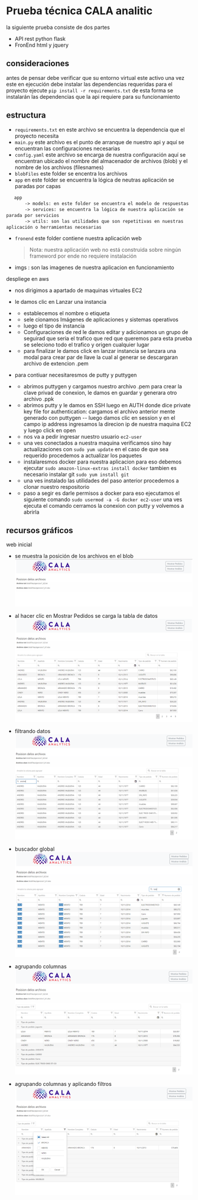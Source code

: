# Prueba técnica CALA analitic

la siguiente prueba consiste de dos partes

- API rest python flask
- FronEnd html y jquery

## consideraciones

antes de pensar debe verificar que su entorno virtual este activo
una vez este en ejecución debe instalar las dependencias requeridas para el proyecto
ejecute
`pip install -r requirements.txt`
de esta forma se instalarán las dependencias que la api requiere para su funcionamiento

## estructura

- `requirements.txt` en este archivo se encuentra la dependencia que el proyecto necesita
- `main.py` este archivo es el punto de arranque de nuestro api y aquí se encuentran las configuraciones necesarias
- `config.yaml` este archivo se encarga de nuestra configuración aquí se encuentran ubicado el nombre del almacenador de archivos (blob)
  y el nombre de los archivos (filesnames)
- `blobFiles` este folder se encentra los archivos
- `app` en este folder se encuentra la lógica de neutras aplicación se paradas por capas

```
   app
       -> models: en este folder se encuentra el modelo de respuestas
       -> services: se encuentra la lógica de nuestra aplicación se parada por servicios
       -> utils: son las utilidades que son repetitivas en nuestras aplicación o herramientas necesarias

```

- `fronend` este folder contiene nuestra aplicación web

  > Nota: nuestra aplicación web no está construida sobre ningún frameword por ende no requiere instalación

- imgs : son las imagenes de nuestra aplicacion en funcionamiento


despliege en aws

- nos dirigimos a apartado de maquinas virtuales EC2
- le damos clic en Lanzar una instancia
- - establecemos el nombre o etiqueta
- - sele cionamos Imágenes de aplicaciones y sistemas operativos
- - luego el tipo de instancia
- - Configuraciones de red le damos editar y adicionamos un grupo de seguirad que seria el trafico que red que queremos para esta prueba se seleciono todo el trafico y origen cualquier lugar
- - para finalizar le damos click en lanzar instancia se lanzara una modal para crear par de llave la cual al generar se descargaran archivo de extencion .pem

- para contiuar necesitaresmos de putty y puttygen
- - abrimos puttygen y cargamos nuestro archivo .pem para crear la clave privad de conexion, le damos en guardar y generara otro archivo .ppk
- - abrimos putty y le damos en SSH luego en AUTH donde dice private key file for authentication: cargamos el archivo anterior mente generado con puttygen
    -- luego damos clic en session y en el campo ip address ingresamos la direcion ip de nuestra maquina EC2 y luego click en open
- - nos va a pedir ingresar nuestro usuario `ec2-user`
- - una ves conectados a nuestra maquina verificamos sino hay actualizaciones con `sudo yum update` en el caso de que sea requerido procedemos a actualizar los paquetes
- - instalaresmos docker para nuestra aplicacion para eso debemos ejecutar
    `sudo amazon-linux-extras install docker` tambien es necesario instalar git `sudo yum install git`
- - una ves instalado las utilidades del paso anterior procedemos a clonar nuestro respositorio
- - paso a segir es darle permisos a docker para eso ejecutamos el siguiente comando
    `sudo usermod -a -G docker ec2-user` una ves ejecuta el comando cerramos la conexion con putty y volvemos a abrirla


## recursos gráficos

web inicial

- se muestra la posición de los archivos en el blob
  ![alt text](./imgs/1.PNG)

- al hacer clic en Mostrar Pedidos se carga la tabla de datos
  ![alt text](./imgs/2.PNG)

- filtrando datos
  ![alt text](./imgs/f1.PNG)
- buscador global
  ![alt text](./imgs/f2.PNG)
- agrupando columnas
  ![alt text](./imgs/g1.PNG)
- agrupando columnas y aplicando filtros
  ![alt text](./imgs/g2.PNG)
